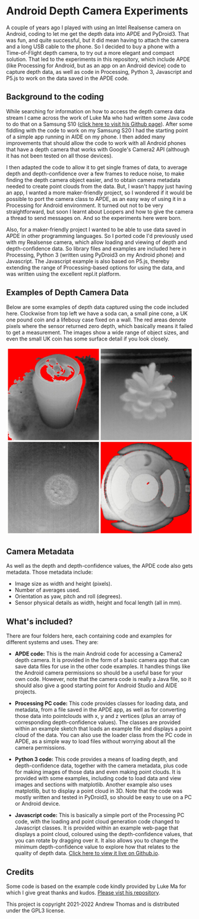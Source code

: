 # Android Depth Camera Experiments

A couple of years ago I played with using an Intel Realsense camera on Android, coding to let me get the depth data into APDE and PyDroid3. That was fun, and quite successful, but it did mean having to attach the camera and a long USB cable to the phone. So I decided to buy a phone with a Time-of-Flight depth camera, to try out a more elegant and compact solution. That led to the experiments in this repository, which include APDE (like Processing for Android, but as an app on an Android device) code to capture depth data, as well as code in Processing, Python 3, Javascript and P5.js to work on the data saved in the APDE code.

## Background to the coding

While searching for information on how to access the depth camera data stream I came across the work of Luke Ma who had written some Java code to do that on a Samsung S10 ([click here to visit his Github page](https://github.com/plluke/tof)). After some fiddling with the code to work on my Samsung S20 I had the starting point of a simple app running in AIDE on my phone. I then added many improvements that should allow the code to work with all Android phones that have a depth camera that works with Google's Camera2 API (although it has not been tested on all those devices).

I then adapted the code to allow it to get single frames of data, to average depth and depth-confidence over a few frames to reduce noise, to make finding the depth camera object easier, and to obtain camera metadata needed to create point clouds from the data. But, I wasn't happy just having an app, I wanted a more maker-friendly project, so I wondered if it would be possible to port the camera class to APDE, as an easy way of using it in a Processing for Android environment. It turned out not to be very straightforward, but soon I learnt about Loopers and how to give the camera a thread to send messages on. And so the experiments here were born.

Also, for a maker-friendly project I wanted to be able to use data saved in APDE in other programming languages. So I ported code I'd previously used with my Realsense camera, which allow loading and viewing of depth and depth-confidence data. So library files and examples are included here in Processing, Python 3 (written using PyDroid3 on my Android phone) and Javascript. The Javascript example is also based on P5.js, thereby extending the range of Processing-based options for using the data, and was written using the excellent repl.it platform.

## Examples of Depth Camera Data

Below are some examples of depth data captured using the code included here. Clockwise from top left we have a soda can, a small pine cone, a UK one pound coin and a lifebouy case fixed on a wall. The red areas denote pixels where the sensor returned zero depth, which basically means it failed to get a measurement. The images show a wide range of object sizes, and even the small UK coin has some surface detail if you look closely.

![Examples of Depth Camera captures](./dcamgrid.jpg)

## Camera Metadata

As well as the depth and depth-confidence values, the APDE code also gets metadata. Those metadata include:

* Image size as width and height (pixels).
* Number of averages used.
* Orientation as yaw, pitch and roll (degrees).
* Sensor physical details as width, height and focal length (all in mm).

## What's included?

There are four folders here, each containing code and examples for different systems and uses. They are:

* **APDE code:** This is the main Android code for accessing a Camera2 depth camera. It is provided in the form of a basic camera app that can save data files for use in the other code examples. It handles things like the Android camera permissions so should be a useful base for your own code. However, note that the camera code is really a Java file, so it should also give a good starting point for Android Studio and AIDE projects.

* **Processing PC code:** This code provides classes for loading data, and metadata, from a file saved in the APDE app, as well as for converting those data into pointclouds with x, y and z vertices (plus an array of corresponding depth-confidence values). The classes are provided within an example sketch that loads an example file and displays a point cloud of the data. You can also use the loader class from the PC code in APDE, as a simple way to load files without worrying about all the camera permissions.

* **Python 3 code:** This code provides a means of loading depth, and depth-confidence data, together with the camera metadata, plus code for making images of those data and even making point clouds. It is provided with some examples, including code to load data and view images and sections with matplotlib. Another example also uses matplotlib, but to display a point cloud in 3D. Note that the code was mostly written and tested in PyDroid3, so should be easy to use on a PC or Android device.

* **Javascript code:** This is basically a simple port of the Processing PC code, with the loading and point cloud generation code changed to Javascript classes. It is provided within an example web-page that displays a point cloud, coloured using the depth-confidence values, that you can rotate by dragging over it. It also allows you to change the minimum depth-confidence value to explore how that relates to the quality of depth data. [Click here to view it live on Github.io](https://drandrewthomas.github.io/AndroidDepthCamera/).

## Credits

Some code is based on the example code kindly provided by Luke Ma for which I give great thanks and kudos. [Please vist his repository](https://github.com/plluke/tof).

This project is copyright 2021-2022 Andrew Thomas and is distributed under the GPL3 license.

